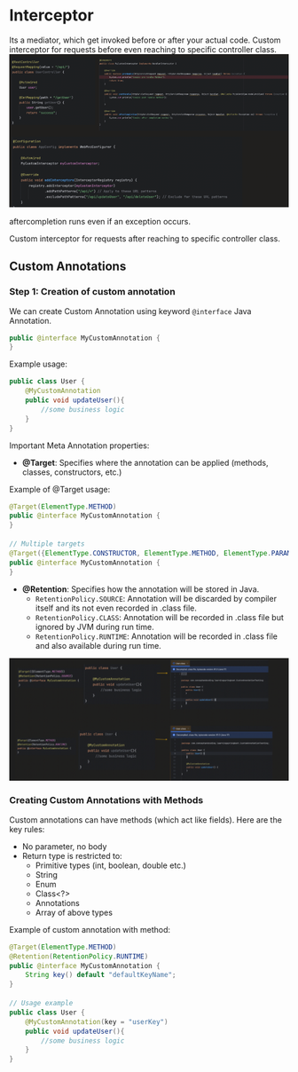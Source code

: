 # Interceptor
Its a mediator, which get invoked before or after your actual code.
Custom interceptor for requests before even reaching to specific controller class.
![](/images/interceptor.png)

aftercompletion runs even if an exception occurs.

Custom interceptor for requests after reaching to specific controller class.

## Custom Annotations
### Step 1: Creation of custom annotation

We can create Custom Annotation using keyword `@interface` Java Annotation.

```java
public @interface MyCustomAnnotation {
}
```

Example usage:
```java
public class User {
    @MyCustomAnnotation
    public void updateUser(){
        //some business logic
    }
}
```

Important Meta Annotation properties:
- **@Target**: Specifies where the annotation can be applied (methods, classes, constructors, etc.)

Example of @Target usage:
```java
@Target(ElementType.METHOD)
public @interface MyCustomAnnotation {
}

// Multiple targets
@Target({ElementType.CONSTRUCTOR, ElementType.METHOD, ElementType.PARAMETER, ElementType.FIELD})
public @interface MyCustomAnnotation {
}
```

- **@Retention**: Specifies how the annotation will be stored in Java.
  - `RetentionPolicy.SOURCE`: Annotation will be discarded by compiler itself and its not even recorded in .class file.
  - `RetentionPolicy.CLASS`: Annotation will be recorded in .class file but ignored by JVM during run time.
  - `RetentionPolicy.RUNTIME`: Annotation will be recorded in .class file and also available during run time.

![](/images/interceptors2.png)

### Creating Custom Annotations with Methods

Custom annotations can have methods (which act like fields). Here are the key rules:
- No parameter, no body
- Return type is restricted to:
  - Primitive types (int, boolean, double etc.)
  - String
  - Enum
  - Class<?>
  - Annotations
  - Array of above types

Example of custom annotation with method:
```java
@Target(ElementType.METHOD)
@Retention(RetentionPolicy.RUNTIME)
public @interface MyCustomAnnotation {
    String key() default "defaultKeyName";
}

// Usage example
public class User {
    @MyCustomAnnotation(key = "userKey")
    public void updateUser(){
        //some business logic
    }
}
```


